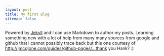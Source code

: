 ```yaml
---
layout: post
title: My first Blog
sitemap: false
---
```


Powered by [Jekyll](http://jekyllrb.com) and I can use Markdown to author my posts. 
Learning something new with a lot of help from many many sources from google and github that i cannot possibly trace back 
but this one courtesy of http://jmcglone.com/guides/github-pages/...thank you Hank? :)

